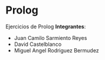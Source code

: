 # Prolog
Ejercicios de Prolog
**Integrantes**: 
- Juan Camilo Sarmiento Reyes
- David Castelblanco
- Miguel Angel Rodriguez Bermudez
